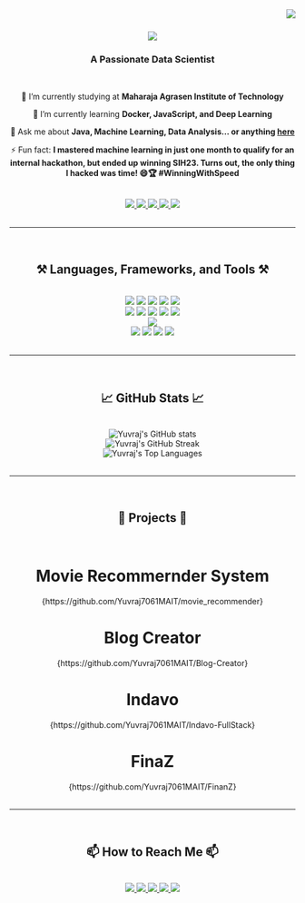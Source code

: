 <img align="right" src="https://visitor-badge.laobi.icu/badge?page_id=Yuvraj7061MAIT.Yuvraj7061MAIT" />

<h1 align="center">
    <img src="https://readme-typing-svg.herokuapp.com/?font=Righteous&size=35&center=true&vCenter=true&width=500&height=70&duration=4000&lines=Hi+There!+👋;+I'm+Yuvraj+Singh!;" />
</h1>

<h3 align="center">A Passionate Data Scientist</h3>

<br/>

<div align="center">
 
 🔭 I’m currently studying at **Maharaja Agrasen Institute of Technology**
 
 🌱 I’m currently learning **Docker, JavaScript, and Deep Learning**

💬 Ask me about **Java, Machine Learning, Data Analysis... or anything [here](https://github.com/Yuvraj7061MAIT?tab=repositories)**

⚡ Fun fact: **I mastered machine learning in just one month to qualify for an internal hackathon, but ended up winning SIH23. Turns out, the only thing I hacked was time! 😄🏆 #WinningWithSpeed**

</div>

<br/>

<div align="center"> 
  <a href="mailto:yuvraj.singh.mait@gmail.com">
    <img src="https://img.shields.io/badge/Gmail-333333?style=for-the-badge&logo=gmail&logoColor=red" />
  </a>
  <a href="https://www.linkedin.com/in/yuvraj-singh-ml/" target="_blank">
    <img src="https://img.shields.io/badge/LinkedIn-0077B5?style=for-the-badge&logo=linkedin&logoColor=white" />
  </a>
  <a href="https://yuvrajsingh-ml.netlify.app/" target="_blank">
    <img src="https://img.shields.io/badge/Portfolio-FF5722?style=for-the-badge&logo=google-chrome&logoColor=white" />
  </a>
  <a href="https://twitter.com/Yuvraj7061MAIT" target="_blank">
    <img src="https://img.shields.io/badge/Twitter-1DA1F2?style=for-the-badge&logo=twitter&logoColor=white" />
  </a>
  <a href="https://www.instagram.com/yuvraj7061mait/" target="_blank">
    <img src="https://img.shields.io/badge/Instagram-E4405F?style=for-the-badge&logo=instagram&logoColor=white" />
  </a>
</div>

<br/>
<hr/>
<br/>

<h2 align="center">⚒️ Languages, Frameworks, and Tools ⚒️</h2>
<br/>
<div align="center" class="tech-icons">
    <div class="row">
        <img src="https://skillicons.dev/icons?i=java" />
        <img src="https://skillicons.dev/icons?i=html" />
        <img src="https://skillicons.dev/icons?i=css" />
        <img src="https://skillicons.dev/icons?i=js" />
        <img src="https://skillicons.dev/icons?i=python" />
    </div>
    <div class="row">
        <img src="https://skillicons.dev/icons?i=sklearn" />
        <img src="https://skillicons.dev/icons?i=tensorflow" />
        <img src="https://skillicons.dev/icons?i=spring" />
        <img src="https://skillicons.dev/icons?i=flask" />
        <img src="https://skillicons.dev/icons?i=dotnet" />
    </div>
    <div class="row">
        <img src="https://skillicons.dev/icons?i=express" />
    </div>
    <div class="row">
        <img src="https://skillicons.dev/icons?i=postman" />
        <img src="https://skillicons.dev/icons?i=docker" />
        <img src="https://skillicons.dev/icons?i=github" />
        <img src="https://skillicons.dev/icons?i=mysql" />
    </div>
</div>

<br/>
<hr/>
<br/>

<h2 align="center">📈 GitHub Stats 📈</h2>
<br/>
<div align="center">
    <img src="https://github-readme-stats.vercel.app/api?username=Yuvraj7061MAIT&show_icons=true&theme=radical" alt="Yuvraj's GitHub stats" />
    <br/>
    <img src="https://github-readme-streak-stats.herokuapp.com/?user=Yuvraj7061MAIT&theme=radical" alt="Yuvraj's GitHub Streak" />
    <br/>
    <img src="https://github-readme-stats.vercel.app/api/top-langs/?username=Yuvraj7061MAIT&layout=compact&theme=radical" alt="Yuvraj's Top Languages" />
</div>

<br/>
<hr/>
<br/>

<h2 align="center">🚀 Projects 🚀</h2>
<br/>
<div align="center">
<h1>Movie Recommernder System</h1> {https://github.com/Yuvraj7061MAIT/movie_recommender}
<h1>Blog Creator</h1> {https://github.com/Yuvraj7061MAIT/Blog-Creator}
<h1>Indavo</h1> {https://github.com/Yuvraj7061MAIT/Indavo-FullStack}
<h1>FinaZ</h1> {https://github.com/Yuvraj7061MAIT/FinanZ}
</div>

<br/>
<hr/>
<br/>

<h2 align="center">📫 How to Reach Me 📫</h2>
<br/>
<div align="center">
  <a href="mailto:yuvraj.singh.mait@gmail.com">
    <img src="https://img.shields.io/badge/Gmail-333333?style=for-the-badge&logo=gmail&logoColor=red" />
  </a>
  <a href="https://www.linkedin.com/in/yuvraj-singh-ml/" target="_blank">
    <img src="https://img.shields.io/badge/LinkedIn-0077B5?style=for-the-badge&logo=linkedin&logoColor=white" />
  </a>
  <a href="https://yuvrajsingh-ml.netlify.app/" target="_blank">
    <img src="https://img.shields.io/badge/Portfolio-FF5722?style=for-the-badge&logo=google-chrome&logoColor=white" />
  </a>
  <a href="https://twitter.com/Yuvraj7061MAIT" target="_blank">
    <img src="https://img.shields.io/badge/Twitter-1DA1F2?style=for-the-badge&logo=twitter&logoColor=white" />
  </a>
  <a href="https://www.instagram.com/yuvraj7061mait/" target="_blank">
    <img src="https://img.shields.io/badge/Instagram-E4405F?style=for-the-badge&logo=instagram&logoColor=white" />
  </a>
</div>
